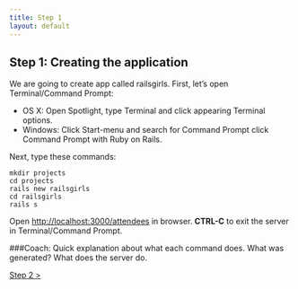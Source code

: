 ```yaml
---
title: Step 1
layout: default
---
```


## Step 1: Creating the application
We are going to create app called railsgirls.
First, let’s open Terminal/Command Prompt:
* OS X: Open Spotlight, type Terminal and click appearing Terminal options.
* Windows: Click Start-menu and search for Command Prompt click Command Prompt with Ruby on Rails.

Next, type these commands:

    mkdir projects 
    cd projects
    rails new railsgirls 
    cd railsgirls 
    rails s

Open [http://localhost:3000/attendees](http://localhost:3000/attendees "localhost") in browser.
**CTRL-C** to exit the server in Terminal/Command Prompt.

###Coach: Quick explanation about what each command does. What was generated? What does the server do.

[ Step 2 &gt;](/step2)
